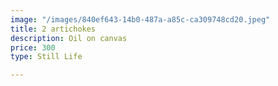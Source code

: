 ```yaml
---
image: "/images/840ef643-14b0-487a-a85c-ca309748cd20.jpeg"
title: 2 artichokes
description: Oil on canvas
price: 300
type: Still Life

---
```

